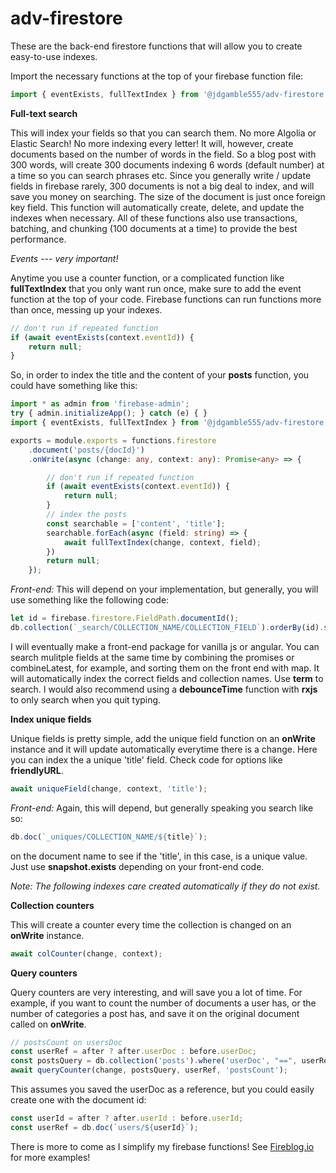 # adv-firestore

These are the back-end firestore functions that will allow you to create easy-to-use indexes. 

Import the necessary functions at the top of your firebase function file:

```typescript
import { eventExists, fullTextIndex } from '@jdgamble555/adv-firestore';
```

**Full-text search**

This will index your fields so that you can search them. No more Algolia or Elastic Search! No more indexing every letter! It will, however, create documents based on the number of words in the field. So a blog post with 300 words, will create 300 documents indexing 6 words (default number) at a time so you can search phrases etc. Since you generally write / update fields in firebase rarely, 300 documents is not a big deal to index, and will save you money on searching. The size of the document is just once foreign key field. This function will automatically create, delete, and update the indexes when necessary.  All of these functions also use transactions, batching, and chunking (100 documents at a time) to provide the best performance.

*Events --- very important!*

Anytime you use a counter function, or a complicated function like **fullTextIndex** that you only want run once, make sure to add the event function at the top of your code. Firebase functions can run functions more than once, messing up your indexes.

```typescript
// don't run if repeated function
if (await eventExists(context.eventId)) {
    return null;
}
```

So, in order to index the title and the content of your **posts** function, you could have something like this:
```typescript
import * as admin from 'firebase-admin';
try { admin.initializeApp(); } catch (e) { }
import { eventExists, fullTextIndex } from '@jdgamble555/adv-firestore';

exports = module.exports = functions.firestore
    .document('posts/{docId}')
    .onWrite(async (change: any, context: any): Promise<any> => {

        // don't run if repeated function
        if (await eventExists(context.eventId)) {
            return null;
        }
        // index the posts
        const searchable = ['content', 'title'];
        searchable.forEach(async (field: string) => {
            await fullTextIndex(change, context, field);
        })
        return null;
    });
```

*Front-end:* This will depend on your implementation, but generally, you will use something like the following code:

```typescript
let id = firebase.firestore.FieldPath.documentId();
db.collection(`_search/COLLECTION_NAME/COLLECTION_FIELD`).orderBy(id).startAt(term).endAt(term + '~').limit(5);
```
I will eventually make a front-end package for vanilla js or angular. You can search mulitple fields at the same time by combining the promises or combineLatest, for example, and sorting them on the front end with map. It will automatically index the correct fields and collection names.  Use **term** to search. I would also recommend using a **debounceTime** function with **rxjs** to only search when you quit typing.

**Index unique fields**

Unique fields is pretty simple, add the unique field function on an **onWrite** instance and it will update automatically everytime there is a change. Here you can index the a unique 'title' field. Check code for options like **friendlyURL**.

```typescript
await uniqueField(change, context, 'title');
```

*Front-end:* Again, this will depend, but generally speaking you search like so:

```typescript
db.doc(`_uniques/COLLECTION_NAME/${title}`);
```
on the document name to see if the 'title', in this case, is a unique value. Just use **snapshot.exists** depending on your front-end code.

*Note: The following indexes care created automatically if they do not exist.*

**Collection counters**

This will create a counter every time the collection is changed on an **onWrite** instance. 

```typescript
await colCounter(change, context);
```

**Query counters**

Query counters are very interesting, and will save you a lot of time.  For example, if you want to count the number of documents a user has, or the number of categories a post has, and save it on the original document called on **onWrite**.

```typescript
// postsCount on usersDoc
const userRef = after ? after.userDoc : before.userDoc;
const postsQuery = db.collection('posts').where('userDoc', "==", userRef);
await queryCounter(change, postsQuery, userRef, 'postsCount');
```
This assumes you saved the userDoc as a reference, but you could easily create one with the document id:
```typescript
const userId = after ? after.userId : before.userId;
const userRef = db.doc(`users/${userId}`);
```

There is more to come as I simplify my firebase functions!
See [Fireblog.io][1] for more examples!

[1]: http://fireblog.io "Fireblog.io"

